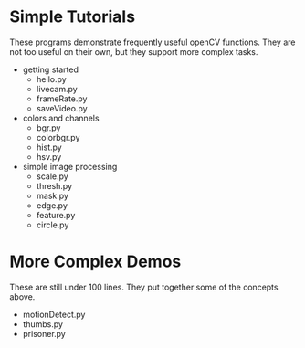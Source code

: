 # Simple Tutorials

These programs demonstrate frequently useful openCV functions. They are not too useful on their own, but they support more complex tasks.

* getting started
  * hello.py
  * livecam.py
  * frameRate.py
  * saveVideo.py
* colors and channels
  * bgr.py
  * colorbgr.py
  * hist.py
  * hsv.py
* simple image processing
  * scale.py
  * thresh.py
  * mask.py
  * edge.py
  * feature.py
  * circle.py


# More Complex Demos

These are still under 100 lines. They put together some of the concepts above.

* motionDetect.py
* thumbs.py
* prisoner.py
